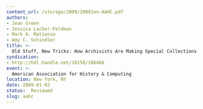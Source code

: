 ```yaml
---
content_url: /storage/2009/2009Jan-AAHC.pdf
authors:
- Jean Green
- Jessica Lacher-Feldman
- Mark A. Matienzo
- Amy C. Schindler
title: >-
  Old Stuff, New Tricks: How Archivists Are Making Special Collections Even More Special Using Web 2.0 Technologies
syndication:
- http://hdl.handle.net/10150/106466
event: >-
  American Association for History & Computing
location: New York, NY
date: 2009-01-03
status:  Reviewed
slug: aahc
---
```

